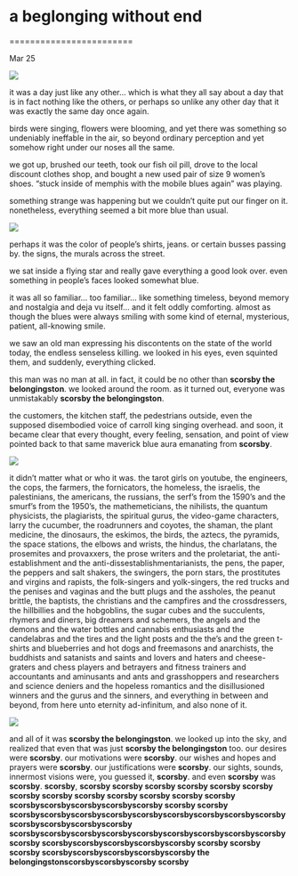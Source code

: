 # a beglonging without end

========================

Mar 25


![](https://images.squarespace-cdn.com/content/v1/65bbdff6ba324b0d91b17a19/23c21b81-d329-4ab2-9c11-a51255f71ee5/p1.png)

it was a day just like any other… which is what they all say about a day that is in fact nothing like the others, or perhaps so unlike any other day that it was exactly the same day once again.

birds were singing, flowers were blooming, and yet there was something so undeniably ineffable in the air, so beyond ordinary perception and yet somehow right under our noses all the same.

we got up, brushed our teeth, took our fish oil pill, drove to the local discount clothes shop, and bought a new used pair of size 9 women’s shoes. “stuck inside of memphis with the mobile blues again” was playing.

something strange was happening but we couldn’t quite put our finger on it. nonetheless, everything seemed a bit more blue than usual.

![](https://images.squarespace-cdn.com/content/v1/65bbdff6ba324b0d91b17a19/7b242a21-c38f-4e46-8689-93be31f7c2b2/p2.png)

perhaps it was the color of people’s shirts, jeans. or certain busses passing by. the signs, the murals across the street.

we sat inside a flying star and really gave everything a good look over. even something in people’s faces looked somewhat blue.

it was all so familiar… too familiar… like something timeless, beyond memory and nostalgia and deja vu itself… and it felt oddly comforting. almost as though the blues were always smiling with some kind of eternal, mysterious, patient, all-knowing smile.

we saw an old man expressing his discontents on the state of the world today, the endless senseless killing. we looked in his eyes, even squinted them, and suddenly, everything clicked.

this man was no man at all. in fact, it could be no other than **scorsby the belongingston**. we looked around the room. as it turned out, everyone was unmistakably **scorsby the belongingston**.

the customers, the kitchen staff, the pedestrians outside, even the supposed disembodied voice of carroll king singing overhead. and soon, it became clear that every thought, every feeling, sensation, and point of view pointed back to that same maverick blue aura emanating from **scorsby**.

![](https://images.squarespace-cdn.com/content/v1/65bbdff6ba324b0d91b17a19/c92d7a11-58cf-47f1-b57c-f327ea2a1ea7/p4.png)

it didn’t matter what or who it was. the tarot girls on youtube, the engineers, the cops, the farmers, the fornicators, the homeless, the israelis, the palestinians, the americans, the russians, the serf’s from the 1590’s and the smurf’s from the 1950’s, the mathemeticians, the nihilists, the quantum physicists, the plagiarists, the spiritual gurus, the video-game characters, larry the cucumber, the roadrunners and coyotes, the shaman, the plant medicine, the dinosaurs, the eskimos, the birds, the aztecs, the pyramids, the space stations, the elbows and wrists, the hindus, the charlatans, the prosemites and provaxxers, the prose writers and the proletariat, the anti-establishment and the anti-dissestablishmentarianists, the pens, the paper, the peppers and salt shakers, the swingers, the porn stars, the prostitutes and virgins and rapists, the folk-singers and yolk-singers, the red trucks and the penises and vaginas and the butt plugs and the assholes, the peanut brittle, the baptists, the christians and the campfires and the crossdressers, the hillbillies and the hobgoblins, the sugar cubes and the succulents, rhymers and diners, big dreamers and schemers, the angels and the demons and the water bottles and cannabis enthusiasts and the candelabras and the tires and the light posts and the the’s and the green t-shirts and blueberries and hot dogs and freemasons and anarchists, the buddhists and satanists and saints and lovers and haters and cheese-graters and chess players and betrayers and fitness trainers and accountants and aminusants and ants and grasshoppers and researchers and science deniers and the hopeless romantics and the disillusioned winners and the gurus and the sinners, and everything in between and beyond, from here unto eternity ad-infinitum, and also none of it.

![](https://images.squarespace-cdn.com/content/v1/65bbdff6ba324b0d91b17a19/cf7939ae-37de-4fd0-affb-bced2e4d51ea/p5.png)

and all of it was **scorsby the belongingston**. we looked up into the sky, and realized that even that was just **scorsby the belongingston** too. our desires were **scorsby**. our motivations were **scorsby**. our wishes and hopes and prayers were **scorsby**. our justifications were **scorsby**. our sights, sounds, innermost visions were, you guessed it, **scorsby**. and even **scorsby** was **scorsby**. **scorsby**, **scorsby scorsby scorsby scorsby scorsby scorsby scorsby scorsby scorsby scorsby scorsby scorsby scorsby scorsbyscorsbyscorsbyscorsbyscorsby scorsby scorsby scorsbyscorsbyscorsbyscorsbyscorsbyscorsbyscorsbyscorsbyscorsbyscorsbyscorsbyscorsbyscorsby scorsbyscorsbyscorsbyscorsbyscorsbyscorsbyscorsbyscorsbyscorsbyscorsby scorsbyscorsbyscorsbyscorsbyscorsby scorsby scorsby scorsby scorsbyscorsbyscorsbyscorsbyscorsby the belongingstonscorsbyscorsbyscorsby scorsby**